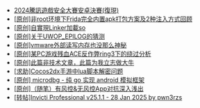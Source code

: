 + [2024騰訊遊戲安全大賽安卓決賽(復現)](https://bbs.kanxue.com/thread-285382.htm)
+ [[原创]非root环境下Frida完全内置apk打包方案及2种注入方式回顾](https://bbs.kanxue.com/thread-284482.htm)
+ [[原创]自實現Linker加載so](https://bbs.kanxue.com/thread-282316.htm)
+ [[原创]关于UWOP_EPILOG的猜测](https://bbs.kanxue.com/thread-285395.htm)
+ [[原创]vmware外部读写内存也没那么神秘](https://bbs.kanxue.com/thread-284956.htm)
+ [[原创]某PC游戏残血ACE反作弊ring3下的绕过分析](https://bbs.kanxue.com/thread-284667.htm)
+ [[原创]此篇非技术文章，此篇为我立志做大牛](https://bbs.kanxue.com/thread-284823.htm)
+ [[求助]Cocos2dx手游中lua脚本解密问题](https://bbs.kanxue.com/thread-285344.htm)
+ [[原创] microdbg - 纯 go 实现 android 模拟框架](https://bbs.kanxue.com/thread-285377.htm)
+ [[原创]（随笔）有风控&无风控App对抗深入浅出](https://bbs.kanxue.com/thread-273838.htm)
+ [[转帖]Invicti Professional v25.1.1 - 28 Jan 2025 by pwn3rzs](https://bbs.kanxue.com/thread-285396.htm)
